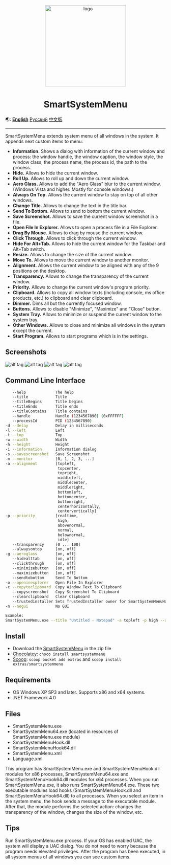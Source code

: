 <div align="center">

<img src="https://github.com/user-attachments/assets/16f56f24-e84c-453d-bb01-03d73e063678" alt="logo" width="254">

# SmartSystemMenu

</div>

🌏: [**English**](/) [Русский](README_RU.md) [中文版](/README_CN.md)

---

SmartSystemMenu extends system menu of all windows in the system. It appends next custom items to menu:

* **Information.** Shows a dialog with information of the current window and process: the window handle, the window caption, the window style, the window class, the process name, the process id, the path to the process.
* **Hide.** Allows to hide the current window.
* **Roll Up.** Allows to roll up and down the current window.
* **Aero Glass.** Allows to add the "Aero Glass" blur to the current window. (Windows Vista and higher. Mostly for console windows.)
* **Always On Top.** Allows the current window to stay on top of all other windows.
* **Change Title.** Allows to change the text in the title bar.
* **Send To Bottom.** Allows to send to bottom the current window.
* **Save Screenshot.** Allows to save the current window screenshot in a file.
* **Open File In Explorer.** Allows to open a process file in a File Explorer.
* **Drag By Mouse.** Allows to drag by mouse the current window.
* **Click Through.** Allows to click through the current window.
* **Hide For Alt+Tab.** Allows to hide the current window for the Taskbar and Alt+Tab switch.
* **Resize.** Allows to change the size of the current window.
* **Move To.** Allows to move the current window to another monitor.
* **Alignment.** Allows the current window to be aligned with any of the 9 positions on the desktop.
* **Transparency.** Allows to change the transparency of the current window.
* **Priority.** Allows to change the current window's program priority.
* **Clipboard.** Allows to copy all window texts (including console, ms office products, etc.) to clipboard and clear clipboard.
* **Dimmer.** Dims all but the currently focused window.
* **Buttons.** Allows to disable "Minimize", "Maximize" and "Close" button.
* **System Tray.** Allows to minimize or suspend the current window to the system tray.
* **Other Windows.** Allows to close and minimize all windows in the system except the current.
* **Start Program.** Allows to start programs which is in the settings.

Screenshots
------------------

![alt tag](https://user-images.githubusercontent.com/8102586/102021339-3349ed80-3d90-11eb-835f-7780a2caae69.jpg)
![alt tag](https://user-images.githubusercontent.com/8102586/102021342-380ea180-3d90-11eb-9dd3-537aab1b17f5.jpg)
![alt tag](https://user-images.githubusercontent.com/8102586/102021344-3b099200-3d90-11eb-99fd-a021ee54043f.jpg)
![alt tag](https://user-images.githubusercontent.com/8102586/103346844-566de000-4aa6-11eb-9f15-f0ca2ea80ee9.png)

Command Line Interface
--------------------

```bash
   --help             The help
   --title            Title
   --titleBegins      Title begins 
   --titleEnds        Title ends
   --titleContains    Title contains
   --handle           Handle (1234567890) (0xFFFFFF)
   --processId        PID (1234567890)
-d --delay            Delay in milliseconds
-l --left             Left
-t --top              Top
-w --width            Width
-h --height           Height
-i --information      Information dialog
-s --savescreenshot   Save Screenshot
-m --monitor          [0, 1, 2, 3, ...]
-a --alignment        [topleft,
                       topcenter,
                       topright,
                       middleleft,
                       middlecenter,
                       middleright,
                       bottomleft,
                       bottomcenter,
                       bottomright,
                       centerhorizontally,
                       centervertically]
-p --priority         [realtime,
                       high,
                       abovenormal,
                       normal,
                       belownormal,
                       idle]
   --transparency     [0 ... 100]
   --alwaysontop      [on, off]
-g --aeroglass        [on, off]
   --hidealttab       [on, off]
   --clickthrough     [on, off]
   --minimizebutton   [on, off]
   --maximizebutton   [on, off]
   --sendtobottom     Send To Bottom
-o --openinexplorer   Open File In Explorer
-c --copytoclipboard  Copy Window Text To Clipboard
   --copyscreenshot   Copy Screenshot To Clipboard
   --clearclipboard   Clear Clipboard
   --trustedinstaller Sets TrustedInstaller owner for SmartSystemMenuHook.dll and SmartSystemMenuHook64.dll
-n --nogui            No GUI

Example:
SmartSystemMenu.exe --title "Untitled - Notepad" -a topleft -p high --alwaysontop on --nogui
```

Install
--------------------

* Download the [SmartSystemMenu](https://github.com/AlexanderPro/SmartSystemMenu/releases) in the zip file
* [Chocolatey](https://chocolatey.org/): `choco install smartsystemmenu`
* [Scoop](https://scoop.sh/): `scoop bucket add extras` and `scoop install extras/smartsystemmenu`

Requirements
--------------------

* OS Windows XP SP3 and later. Supports x86 and x64 systems.
* .NET Framework 4.0

Files
--------------------

* SmartSystemMenu.exe
* SmartSystemMenu64.exe (located in resources of SmartSystemMenu.exe module)
* SmartSystemMenuHook.dll
* SmartSystemMenuHook64.dll
* SmartSystemMenu.xml
* Language.xml

This program has SmartSystemMenu.exe and SmartSystemMenuHook.dll modules for x86 processes, SmartSystemMenu64.exe and SmartSystemMenuHook64.dll modules for x64 processes. When you run SmartSystemMenu.exe, it also runs SmartSystemMenu64.exe. These two executable modules load hooks (SmartSystemMenuHook.dll and SmartSystemMenuHook64.dll) to all processes. When you select an item in the system menu, the hook sends a message to the executable module. After that, the module performs the selected action: changes the transparency of the window, changes the size of the window, etc.

Tips
--------------------

Run SmartSystemMenu.exe process. If your OS has enabled UAC, the system will display a UAC dialog. You do not need to worry because the program needs elevated privileges. After the program has been executed, in all system menus of all windows you can see custom items.

